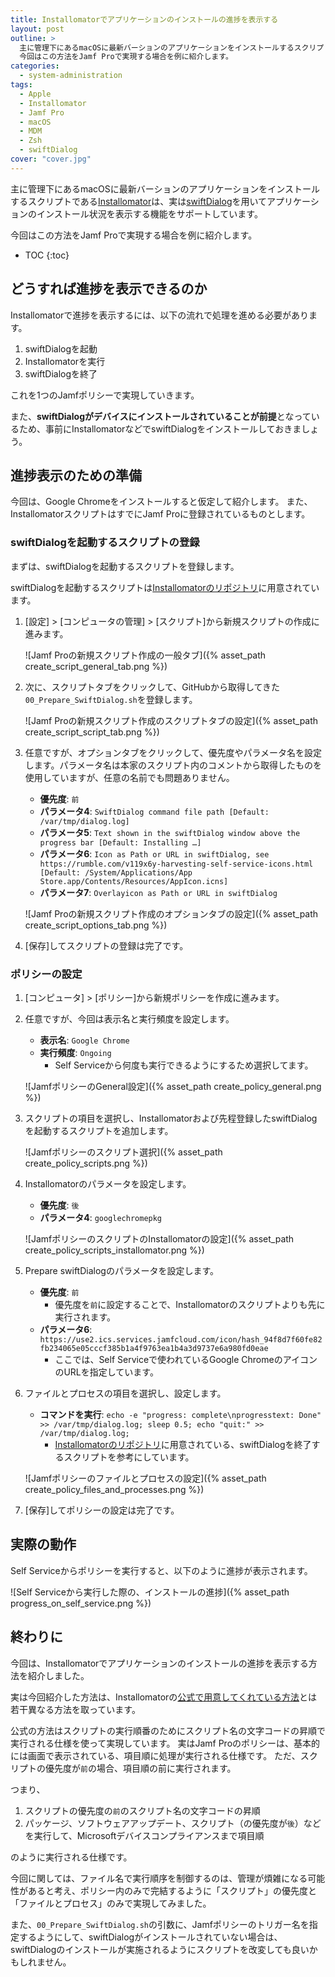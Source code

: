 ```yaml
---
title: Installomatorでアプリケーションのインストールの進捗を表示する
layout: post
outline: >
  主に管理下にあるmacOSに最新バーションのアプリケーションをインストールするスクリプトであるInstallomatorは、実はswiftDialogを用いてアプリケーションのインストール状況を表示する機能をサポートしています。
  今回はこの方法をJamf Proで実現する場合を例に紹介します。
categories:
  - system-administration
tags:
  - Apple
  - Installomator
  - Jamf Pro
  - macOS
  - MDM
  - Zsh
  - swiftDialog
cover: "cover.jpg"
---
```


主に管理下にあるmacOSに最新バーションのアプリケーションをインストールするスクリプトである[Installomator](https://github.com/Installomator/Installomator)は、実は[swiftDialog](https://github.com/swiftDialog/swiftDialog)を用いてアプリケーションのインストール状況を表示する機能をサポートしています。

今回はこの方法をJamf Proで実現する場合を例に紹介します。

* TOC
{:toc}

## どうすれば進捗を表示できるのか

Installomatorで進捗を表示するには、以下の流れで処理を進める必要があります。

1. swiftDialogを起動
2. Installomatorを実行
3. swiftDialogを終了

これを1つのJamfポリシーで実現していきます。

また、**swiftDialogがデバイスにインストールされていることが前提**となっているため、事前にInstallomatorなどでswiftDialogをインストールしておきましょう。

## 進捗表示のための準備

今回は、Google Chromeをインストールすると仮定して紹介します。
また、InstallomatorスクリプトはすでにJamf Proに登録されているものとします。

### swiftDialogを起動するスクリプトの登録

まずは、swiftDialogを起動するスクリプトを登録します。

swiftDialogを起動するスクリプトは[Installomatorのリポジトリ](https://github.com/Installomator/Installomator/blob/main/MDM/Jamf/00_Prepare_SwiftDialog.sh)に用意されています。

1. [設定] > [コンピュータの管理] > [スクリプト]から新規スクリプトの作成に進みます。

    ![Jamf Proの新規スクリプト作成の一般タブ]({% asset_path create_script_general_tab.png %})

2. 次に、スクリプトタブをクリックして、GitHubから取得してきた`00_Prepare_SwiftDialog.sh`を登録します。

   ![Jamf Proの新規スクリプト作成のスクリプトタブの設定]({% asset_path create_script_script_tab.png %})

3. 任意ですが、オプションタブをクリックして、優先度やパラメータ名を設定します。パラメータ名は本家のスクリプト内のコメントから取得したものを使用していますが、任意の名前でも問題ありません。
    * **優先度**: `前`
    * **パラメータ4**: `SwiftDialog command file path [Default: /var/tmp/dialog.log]`
    * **パラメータ5**: `Text shown in the swiftDialog window above the progress bar [Default: Installing …]`
    * **パラメータ6**: `Icon as Path or URL in swiftDialog, see https://rumble.com/v119x6y-harvesting-self-service-icons.html [Default: /System/Applications/App Store.app/Contents/Resources/AppIcon.icns]`
    * **パラメータ7**: `Overlayicon as Path or URL in swiftDialog`

    ![Jamf Proの新規スクリプト作成のオプションタブの設定]({% asset_path create_script_options_tab.png %})

4. [保存]してスクリプトの登録は完了です。

### ポリシーの設定

1. [コンピュータ] > [ポリシー]から新規ポリシーを作成に進みます。
2. 任意ですが、今回は表示名と実行頻度を設定します。
    * **表示名**: `Google Chrome`
    * **実行頻度**: `Ongoing`
      * Self Serviceから何度も実行できるようにするため選択してます。

    ![JamfポリシーのGeneral設定]({% asset_path create_policy_general.png %})

3. スクリプトの項目を選択し、Installomatorおよび先程登録したswiftDialogを起動するスクリプトを追加します。

    ![Jamfポリシーのスクリプト選択]({% asset_path create_policy_scripts.png %})

4. Installomatorのパラメータを設定します。
    * **優先度**: `後`
    * **パラメータ4**: `googlechromepkg`

    ![JamfポリシーのスクリプトのInstallomatorの設定]({% asset_path create_policy_scripts_installomator.png %})

5. Prepare swiftDialogのパラメータを設定します。
    * **優先度**: `前`
      * 優先度を`前`に設定することで、Installomatorのスクリプトよりも先に実行されます。
    * **パラメータ6**: `https://use2.ics.services.jamfcloud.com/icon/hash_94f8d7f60fe82fb234065e05cccf385b1a4f9763ea1b4a3d9737e6a980fd0eae`
      * ここでは、Self Serviceで使われているGoogle ChromeのアイコンのURLを指定しています。

6. ファイルとプロセスの項目を選択し、設定します。
    * **コマンドを実行**: `echo -e "progress: complete\nprogresstext: Done" >> /var/tmp/dialog.log; sleep 0.5; echo "quit:" >> /var/tmp/dialog.log;`
      * [Installomatorのリポジトリ](https://github.com/Installomator/Installomator/blob/main/MDM/Jamf/zz_Quit_SwiftDialog.sh)に用意されている、swiftDialogを終了するスクリプトを参考にしています。

    ![Jamfポリシーのファイルとプロセスの設定]({% asset_path create_policy_files_and_processes.png %})

7. [保存]してポリシーの設定は完了です。

## 実際の動作

Self Serviceからポリシーを実行すると、以下のように進捗が表示されます。

![Self Serviceから実行した際の、インストールの進捗]({% asset_path progress_on_self_service.png %})

## 終わりに

今回は、Installomatorでアプリケーションのインストールの進捗を表示する方法を紹介しました。

実は今回紹介した方法は、Installomatorの[公式で用意してくれている方法](https://github.com/Installomator/Installomator/tree/main/MDM/Jamf)とは若干異なる方法を取っています。

公式の方法はスクリプトの実行順番のためにスクリプト名の文字コードの昇順で実行される仕様を使って実現しています。
実はJamf Proのポリシーは、基本的には画面で表示されている、項目順に処理が実行される仕様です。
ただ、スクリプトの優先度が`前`の場合、項目順の前に実行されます。

つまり、

1. スクリプトの優先度の`前`のスクリプト名の文字コードの昇順
2. パッケージ、ソフトウェアアップデート、スクリプト（の優先度が`後`）などを実行して、Microsoftデバイスコンプライアンスまで項目順

のように実行される仕様です。

今回に関しては、ファイル名で実行順序を制御するのは、管理が煩雑になる可能性があると考え、ポリシー内のみで完結するように「スクリプト」の優先度と「ファイルとプロセス」のみで実現してみました。

また、`00_Prepare_SwiftDialog.sh`の引数に、Jamfポリシーのトリガー名を指定するようにして、swiftDialogがインストールされていない場合は、swiftDialogのインストールが実施されるようにスクリプトを改変しても良いかもしれません。
